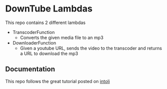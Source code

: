 # DownTube Lambdas

This repo contains 2 different lambdas

- TranscoderFunction 
  - Converts the given media file to an mp3
- DownloaderFunction 
  - Given a youtube URL, sends the video to the transcoder and returns a URL to download the mp3

## Documentation

This repo follows the great tutorial posted on [intoli](https://intoli.com/blog/transcoding-on-aws-lambda/)